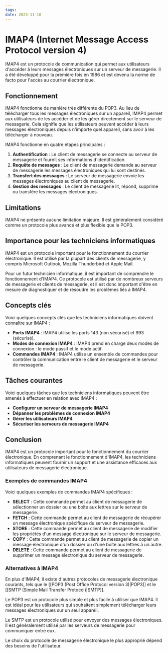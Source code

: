 ```yaml
---
tags: 
date: 2023-11-10
---
```

# IMAP4 (Internet Message Access Protocol version 4)

IMAP4 est un protocole de communication qui permet aux utilisateurs d'accéder à leurs messages électroniques sur un serveur de messagerie. Il a été développé pour la première fois en 1986 et est devenu la norme de facto pour l'accès au courrier électronique.

## Fonctionnement

IMAP4 fonctionne de manière très différente du POP3. Au lieu de télécharger tous les messages électroniques sur un appareil, IMAP4 permet aux utilisateurs de les accéder et de les gérer directement sur le serveur de messagerie. Cela signifie que les utilisateurs peuvent accéder à leurs messages électroniques depuis n'importe quel appareil, sans avoir à les télécharger à nouveau.

IMAP4 fonctionne en quatre étapes principales :

1. **Authentification** : Le client de messagerie se connecte au serveur de messagerie et fournit ses informations d'identification.
2. **Requête de messages** : Le client de messagerie demande au serveur de messagerie les messages électroniques qui lui sont destinés.
3. **Transfert des messages** : Le serveur de messagerie envoie les messages électroniques au client de messagerie.
4. **Gestion des messages** : Le client de messagerie lit, répond, supprime ou transfère les messages électroniques.

## Limitations

IMAP4 ne présente aucune limitation majeure. Il est généralement considéré comme un protocole plus avancé et plus flexible que le POP3.

## Importance pour les techniciens informatiques

IMAP4 est un protocole important pour le fonctionnement du courrier électronique. Il est utilisé par la plupart des clients de messagerie, y compris Microsoft Outlook, Mozilla Thunderbird et Apple Mail.

Pour un futur technicien informatique, il est important de comprendre le fonctionnement d'IMAP4. Ce protocole est utilisé par de nombreux serveurs de messagerie et clients de messagerie, et il est donc important d'être en mesure de diagnostiquer et de résoudre les problèmes liés à IMAP4.

## Concepts clés

Voici quelques concepts clés que les techniciens informatiques doivent connaître sur IMAP4 :

- **Ports IMAP4** : IMAP4 utilise les ports 143 (non sécurisé) et 993 (sécurisé).
- **Modes de connexion IMAP4** : IMAP4 prend en charge deux modes de connexion : le mode passif et le mode actif.
- **Commandes IMAP4** : IMAP4 utilise un ensemble de commandes pour contrôler la communication entre le client de messagerie et le serveur de messagerie.

## Tâches courantes

Voici quelques tâches que les techniciens informatiques peuvent être amenés à effectuer en relation avec IMAP4 :

- **Configurer un serveur de messagerie IMAP4**
- **Dépanner les problèmes de connexion IMAP4**
- **Gérer les utilisateurs IMAP4**
- **Sécuriser les serveurs de messagerie IMAP4**

## Conclusion

IMAP4 est un protocole important pour le fonctionnement du courrier électronique. En comprenant le fonctionnement d'IMAP4, les techniciens informatiques peuvent fournir un support et une assistance efficaces aux utilisateurs de messagerie électronique.

### Exemples de commandes IMAP4

Voici quelques exemples de commandes IMAP4 spécifiques :

- **SELECT** : Cette commande permet au client de messagerie de sélectionner un dossier ou une boîte aux lettres sur le serveur de messagerie.
- **FETCH** : Cette commande permet au client de messagerie de récupérer un message électronique spécifique du serveur de messagerie.
- **STORE** : Cette commande permet au client de messagerie de modifier les propriétés d'un message électronique sur le serveur de messagerie.
- **COPY** : Cette commande permet au client de messagerie de copier un message électronique d'un dossier ou d'une boîte aux lettres à un autre.
- **DELETE** : Cette commande permet au client de messagerie de supprimer un message électronique du serveur de messagerie.

### Alternatives à IMAP4

En plus d'IMAP4, il existe d'autres protocoles de messagerie électronique courants, tels que le [[POP3 (Post Office Protocol version 3)|POP3]] et le [[SMTP (Simple Mail Transfer Protocol)|SMTP]].

Le POP3 est un protocole plus simple et plus facile à utiliser que IMAP4. Il est idéal pour les utilisateurs qui souhaitent simplement télécharger leurs messages électroniques sur un seul appareil.

Le SMTP est un protocole utilisé pour envoyer des messages électroniques. Il est généralement utilisé par les serveurs de messagerie pour communiquer entre eux.

Le choix du protocole de messagerie électronique le plus approprié dépend des besoins de l'utilisateur.